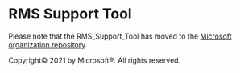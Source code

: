 # RMS Support Tool

Please note that the RMS_Support_Tool has moved to the [Microsoft organization repository](https://github.com/microsoft/RMS_Support_Tool).

Copyright© 2021 by Microsoft®. All rights reserved.

